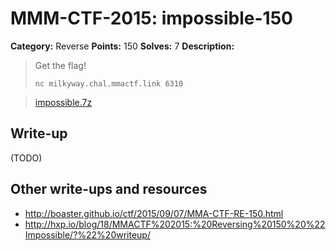 # MMM-CTF-2015: impossible-150

**Category:** Reverse
**Points:** 150
**Solves:** 7
**Description:**

> Get the flag!
>
> `nc milkyway.chal.mmactf.link 6310`

> [impossible.7z](impossible.7z-657ca7fc05ef7c47be3ab101e9e0e3b39a1686c21882d85b0f0f00bc9400c3ae)
>
>


## Write-up

(TODO)

## Other write-ups and resources

* <http://boaster.github.io/ctf/2015/09/07/MMA-CTF-RE-150.html>
* <http://hxp.io/blog/18/MMACTF%202015:%20Reversing%20150%20%22Impossible/?%22%20writeup/>
